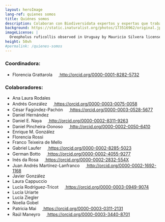 ```yaml
---
layout: heroImage
lang-ref: quienes somos
title: Quiénes somos
description: Colaboran con Biodiversidata expertos y expertas que trabajan en instituciones nacionales e internacionales y estudian diversos grupos de biodiversidad en diferentes áreas de conocimiento
background: https://static.inaturalist.org/photos/173516962/original.jpg
imageLicense: |
  Oreopholus ruficollis observed in Uruguay by Mauricio Silvera licensed under [CC-BY-NC](http://creativecommons.org/licenses/by-nc/4.0/) via [iNaturalist](https://www.gbif.org/occurrence/3759147791)
height: 50vh
#permalink: /quienes-somos
---
```


### Coordinadora:
- Florencia Grattarola <a dir="ltr" href="http://orcid.org/0000-0001-8282-5732" target="_blank" class="css-1qel8bw"><img src="https://orcid.org/assets/vectors/orcid.logo.icon.svg" width="16"> http://orcid.org/0000-0001-8282-5732</a>  

### Colaboradores:

- Ana Laura Rodales  
- Andrés González  <a dir="ltr" href="https://orcid.org/0000-0003-0075-0058" target="_blank" class="css-1qel8bw"><img src="https://orcid.org/assets/vectors/orcid.logo.icon.svg" width="16"> https://orcid.org/0000-0003-0075-0058</a>  
- César Fagúndez-Pachón <a dir="ltr" href="https://orcid.org/0000-0003-0528-5677" target="_blank" class="css-1qel8bw"><img src="https://orcid.org/assets/vectors/orcid.logo.icon.svg" width="16"> https://orcid.org/0000-0003-0528-5677</a>  
- Daniel Hernández  
- Daniel E. Naya <a dir="ltr" href="http://orcid.org/0000-0002-8311-9263" target="_blank" class="css-1qel8bw"><img src="https://orcid.org/assets/vectors/orcid.logo.icon.svg" width="16"> http://orcid.org/0000-0002-8311-9263</a>
- Daniel Pincheira-Donoso <a dir="ltr" href="http://orcid.org/0000-0002-0050-6410" target="_blank" class="css-1qel8bw"><img src="https://orcid.org/assets/vectors/orcid.logo.icon.svg" width="16"> http://orcid.org/0000-0002-0050-6410</a>
- Enrique M. González  
- Florencia Rossi  
- Franco Teixeira de Mello  
- Gabriel Laufer <a dir="ltr" href="https://orcid.org/0000-0002-8285-5023" target="_blank" class="css-1qel8bw"><img src="https://orcid.org/assets/vectors/orcid.logo.icon.svg" width="16"> https://orcid.org/0000-0002-8285-5023</a>  
- German Botto <a dir="ltr" href="https://orcid.org/0000-0002-4055-9277" target="_blank" class="css-1qel8bw"><img src="https://orcid.org/assets/vectors/orcid.logo.icon.svg" width="16"> https://orcid.org/0000-0002-4055-9277</a>  
- Inés da Rosa <a dir="ltr" href="https://orcid.org/0000-0002-2832-554X" target="_blank" class="css-1qel8bw"><img src="https://orcid.org/assets/vectors/orcid.logo.icon.svg" width="16"> https://orcid.org/0000-0002-2832-554X</a>  
- Juan Andrés Martínez-Lanfranco <a dir="ltr" href="http://orcid.org/0000-0002-1692-1168" target="_blank" class="css-1qel8bw"><img src="https://orcid.org/assets/vectors/orcid.logo.icon.svg" width="16"> http://orcid.org/0000-0002-1692-1168</a>
- Javier González  
- Laura Cappuccio  
- Lucía Rodríguez-Tricot <a dir="ltr" href="https://orcid.org/0000-0003-0949-9074" target="_blank" class="css-1qel8bw"><img src="https://orcid.org/assets/vectors/orcid.logo.icon.svg" width="16"> https://orcid.org/0000-0003-0949-9074</a>  
- Lucía Uriarte  
- Lucía Ziegler  
- Noelia Gobel  
- Patricia Mai <a dir="ltr" href="https://orcid.org/0000-0003-0311-2131" target="_blank" class="css-1qel8bw"><img src="https://orcid.org/assets/vectors/orcid.logo.icon.svg" width="16"> https://orcid.org/0000-0003-0311-2131</a>  
- Raúl Maneyro <a dir="ltr" href="https://orcid.org/0000-0003-3440-8701" target="_blank" class="css-1qel8bw"><img src="https://orcid.org/assets/vectors/orcid.logo.icon.svg" width="16"> https://orcid.org/0000-0003-3440-8701</a>   
